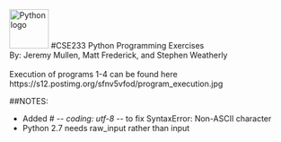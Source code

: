 <img src="https://aptonic.com/blog/wp-content/uploads/2015/08/python-logo.png" alt="Python logo" height="70" >
#CSE233 Python Programming Exercises<br />
By: Jeremy Mullen, Matt Frederick, and Stephen Weatherly<br />
<br />
Execution of programs 1-4 can be found here<br />
https://s12.postimg.org/sfnv5vfod/program_execution.jpg<br />

##NOTES:<br />
- Added  # -*- coding: utf-8 -*- to fix SyntaxError: Non-ASCII character<br />
- Python 2.7 needs raw_input rather than input

